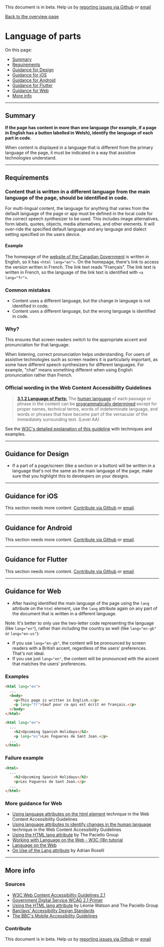 This document is in beta. Help us by [reporting issues via Github](https://github.com/theappbusiness/accessibility-guidelines) or [email](mailto:jeanfrancois@theappbusiness.com)

[Back to the overview page](./../index.html)

# Language of parts

On this page:
* [Summary](#summary)
* [Requirements](#requirements)
* [Guidance for Design](#guidance-for-design)
* [Guidance for iOS](#guidance-for-ios)
* [Guidance for Android](#guidance-for-android)
* [Guidance for Flutter](#guidance-for-flutter)
* [Guidance for Web](#guidance-for-web)
* [More info](#more-info)

---

## Summary

**If the page has content in more than one language (for example, if a page in English has a button labelled in Welsh), identify the language of each part in code.**

When content is displayed in a language that is different from the primary language of the page, it must be indicated in a way that assistive technologies understand.

---

## Requirements

### Content that is written in a different language from the main language of the page, should be identified in code.
  
For multi-lingual content, the language for anything that varies from the default language of the page or app must be defined in the local code for the correct speech synthesizer to be used. This includes image alternatives, form labels, quotes, objects, media alternatives, and other elements. It will over-ride the specified default language and any language and dialect setting specified on the users device.
  
#### Example

The homepage of the [website of the Canadian Government](https://www.canada.ca/en.html) is written in English, so it has `<html lang="en">`. On the homepage, there's link to access the version written in French. The link text reads "Français". The link text is written in French, so the language of the link text is identified with `<a lang="fr">`.

### Common mistakes

*   Content uses a different language, but the change in language is not identified in code;
*   Content uses a different language, but the wrong language is identified in code.

### Why?

This ensures that screen readers switch to the appropriate accent and pronunciation for that language.

When listening, correct pronunciation helps understanding. For users of assistive technologies such as screen readers it is particularly important, as some have different speech synthesizers for different languages. For example, "chat" means something different when using English pronunciation rather than French.

### Official wording in the Web Content Accessibility Guidelines

> [**3.1.2 Language of Parts:**](https://www.w3.org/TR/UNDERSTANDING-WCAG20/meaning-other-lang-id.html) The [human language](https://www.w3.org/TR/UNDERSTANDING-WCAG20/meaning-other-lang-id.html#human-langdef) of each passage or phrase in the content can be [programmatically determined](https://www.w3.org/TR/UNDERSTANDING-WCAG20/meaning-other-lang-id.html#programmaticallydetermineddef) except for proper names, technical terms, words of indeterminate language, and words or phrases that have become part of the vernacular of the immediately surrounding text. (Level AA)

See the [W3C's detailed explanation of this guideline](https://www.w3.org/TR/UNDERSTANDING-WCAG20/meaning-other-lang-id.html) with techniques and examples.

---

## Guidance for Design

* If a part of a page/screen (like a section or a button) will be written in a language that's not the same as the main language of the page, make sure that you highlight this to developers on your designs.

---

## Guidance for iOS

This section needs more content. [Contribute via Github](https://github.com/theappbusiness/accessibility-guidelines/) or [email](mailto:kane.cheshire@theappbusiness.com).

---

## Guidance for Android

This section needs more content. [Contribute via Github](https://github.com/theappbusiness/accessibility-guidelines/) or [email](mailto:kane.cheshire@theappbusiness.com).

---

## Guidance for Flutter

This section needs more content. [Contribute via Github](https://github.com/theappbusiness/accessibility-guidelines/) or [email](mailto:jacek.kulinski@theappbusiness.com).

---

## Guidance for Web

*   After having identified the main language of the page using the `lang` attribute on the `html` element, use the `lang` attribute again on any part of the document that is written in a different language.

Note: It's better to only use the two-letter code representing the language (like `lang="en"`), rather than including the country as well (like `lang="en-gb"` or `lang="en-us"`):
*   If you use `lang="en-gb"`, the content will be pronounced by screen readers with a British accent, regardless of the users' preferences. That's not ideal.
*   If you use just `lang="en"`, the content will be pronounced with the accent that matches the users' preferences.

### Examples

```html
<html lang="en">
  ...
  <body>
    <p>This page is written in English.</p>
    <p lang="fr">Sauf pour ce qui est écrit en français.</p>
  </body>
</html>
```

```html
<html lang="en">
  ...
    <h2>Upcoming Spanish Holidays</h2>
    <p lang="es">Les Fogueres de Sant Joan.</p>
  ...
</html>  
```

### Failure example

```html
<html>
  ...
    <h2>Upcoming Spanish Holidays</h2>
    <p>Les Fogueres de Sant Joan.</p>
  ...
</html>  
```

### More guidance for Web

* [Using language attributes on the html element](https://www.w3.org/TR/2016/NOTE-WCAG20-TECHS-20161007/H57) technique in the Web Content Accessibility Guidelines
* [Using language attributes to identify changes in the human language](https://www.w3.org/TR/2016/NOTE-WCAG20-TECHS-20161007/H58) technique in the Web Content Accessibility Guidelines
* [Using the HTML lang attribute](https://www.paciellogroup.com/blog/2016/06/using-the-html-lang-attribute/) by The Paciello Group
* [Working with Language on the Web - W3C i18n tutorial](https://www.w3.org/International/tutorials/language-decl/)
* [Language on the Web](https://www.w3.org/International/getting-started/language)
* [On Use of the Lang attribute](https://adrianroselli.com/2015/01/on-use-of-lang-attribute.html) by Adrian Roselli

---

## More info

### Sources

* [W3C Web Content Accessibility Guidelines 2.1](https://www.w3.org/TR/WCAG21/)
* [Government Digital Service WCAG 2.1 Primer](https://alphagov.github.io/wcag-primer/)
* [Using the HTML lang attribute](https://www.paciellogroup.com/blog/2016/06/using-the-html-lang-attribute/) by Léonie Watson and The Paciello Group
* [Barclays' Accessibility Design Standards](https://home.barclays/who-we-are/our-suppliers/our-requirements-of-external-suppliers/)
* [The BBC's Mobile Accessibility Guidelines](https://www.bbc.co.uk/guidelines/futuremedia/accessibility/mobile/summary)

### Contribute

This document is in beta. Help us by [reporting issues via Github](https://github.com/theappbusiness/accessibility-guidelines) or [email](mailto:jeanfrancois@theappbusiness.com)